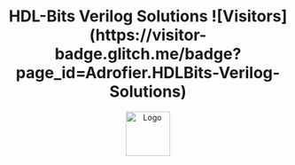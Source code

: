 <center><h1>HDL-Bits Verilog Solutions  ![Visitors](https://visitor-badge.glitch.me/badge?page_id=Adrofier.HDLBits-Verilog-Solutions)</h1></center>
<p align="center">
  <a href="https://hdlbits.01xz.net/wiki/Main_Page">
    <img src="https://hdlbits.01xz.net/images/logo270.png" alt="Logo" width="80" height="80">
  </a> 
</p>


